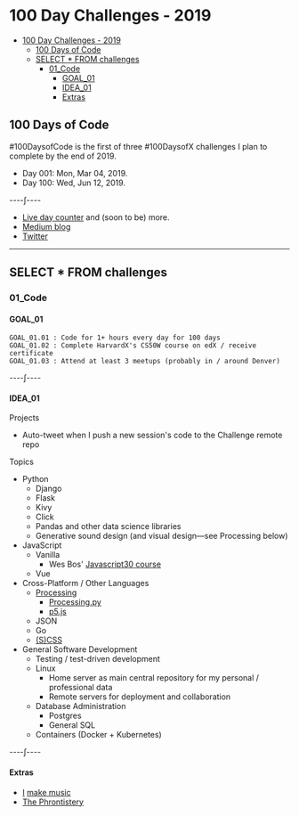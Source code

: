 # 100 Day Challenges - 2019

- [100 Day Challenges - 2019](#100-day-challenges---2019)
  - [100 Days of Code](#100-days-of-code)
  - [SELECT * FROM challenges](#select--from-challenges)
    - [01_Code](#01code)
      - [GOAL_01](#goal01)
      - [IDEA_01](#idea01)
      - [Extras](#extras)

## 100 Days of Code

\#100DaysofCode is the first of three #100DaysofX challenges I plan to complete by the end of 2019.

- Day 001: Mon, Mar 04, 2019.
- Day 100: Wed, Jun 12, 2019.

----∫----

- [Live day counter](https://tobyreaper.com/) and (soon to be) more.
- [Medium blog](https://medium.com/@tobiasfyi)
- [Twitter](https://twitter.com/tobiasfyi)

---

## SELECT * FROM challenges

### 01_Code

#### GOAL_01

    GOAL_01.01 : Code for 1+ hours every day for 100 days  
    GOAL_01.02 : Complete HarvardX's CS50W course on edX / receive certificate  
    GOAL_01.03 : Attend at least 3 meetups (probably in / around Denver)  

----∫----

#### IDEA_01

Projects

- Auto-tweet when I push a new session's code to the Challenge remote repo

Topics

- Python
  - Django
  - Flask
  - Kivy
  - Click
  - Pandas and other data science libraries
  - Generative sound design (and visual design—see Processing below)
- JavaScript
  - Vanilla
    - Wes Bos' [Javascript30 course](https://javascript30.com/)
  - Vue
- Cross-Platform / Other Languages
  - [Processing](https://processing.org/)
    - [Processing.py](https://py.processing.org/)
    - [p5.js](http://p5js.org/)
  - JSON
  - Go
  - [(S)CSS](https://sass-lang.com/styleguide)
- General Software Development
  - Testing / test-driven development
  - Linux
    - Home server as main central repository for my personal / professional data
    - Remote servers for deployment and collaboration
  - Database Administration
    - Postgres
    - General SQL
  - Containers (Docker + Kubernetes)

----∫----

#### Extras

- [I](https://soundcloud.com/adrianjeopard) [make music](https://soundcloud.com/seigyn)
- [The Phrontistery](http://phrontistery.info/index.html)